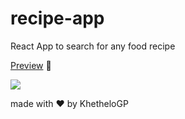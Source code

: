 # recipe-app
React App to search for any food recipe

[Preview](https://khethelogp.github.io/recipe-app/) :eyes:

![](https://i.ibb.co/5FV0GKF/recipe-app.png)

made with :heart: by KhetheloGP
